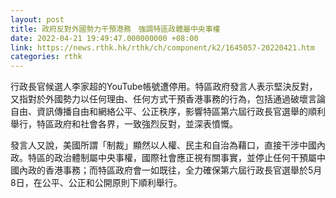 ```yaml
---
layout: post
title: 政府反對外國勢力干預港務　強調特區政體屬中央事權
date: 2022-04-21 19:49:47.000000000 +08:00
link: https://news.rthk.hk/rthk/ch/component/k2/1645057-20220421.htm
categories: rthk
---
```


行政長官候選人李家超的YouTube帳號遭停用。特區政府發言人表示堅決反對，又指對於外國勢力以任何理由、任何方式干預香港事務的行為，包括通過破壞言論自由、資訊傳播自由和網絡公平、公正秩序，影響特區第六屆行政長官選舉的順利舉行，特區政府和社會各界，一致強烈反對，並深表憤慨。

發言人又說，美國所謂「制裁」顯然以人權、民主和自治為藉口，直接干涉中國內政。特區的政治體制屬中央事權，國際社會應正視有關事實，並停止任何干預屬中國內政的香港事務；而特區政府會一如既往，全力確保第六屆行政長官選舉於5月8日，在公平、公正和公開原則下順利舉行。
